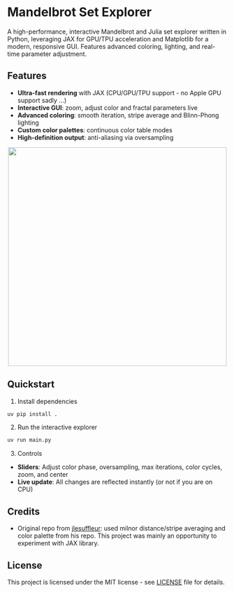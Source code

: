 # Mandelbrot Set Explorer

<!-- ![Mandelbrot Example](https://upload.wikimedia.org/wikipedia/commons/2/21/Mandel_zoom_00_mandelbrot_set.jpg) -->

A high-performance, interactive Mandelbrot and Julia set explorer written in Python, leveraging JAX for GPU/TPU acceleration and Matplotlib for a modern, responsive GUI. Features advanced coloring, lighting, and real-time parameter adjustment.


## Features
- **Ultra-fast rendering** with JAX (CPU/GPU/TPU support - no Apple GPU support sadly ...)
- **Interactive GUI**: zoom, adjust color and fractal parameters live
- **Advanced coloring**: smooth iteration, stripe average and  Blinn-Phong lighting
- **Custom color palettes**: continuous color table modes
- **High-definition output**: anti-aliasing via oversampling

<!-- Centered GIF for GitHub markdown (HTML style is ignored by GitHub, so use table hack) -->
<p align="center">
  <img src="img/usage.gif" width="500"/>
</p>



## Quickstart

1. Install dependencies
```sh
uv pip install .
```

2. Run the interactive explorer
```sh
uv run main.py
```

3. Controls
- **Sliders**: Adjust color phase, oversampling, max iterations, color cycles, zoom, and center
- **Live update**: All changes are reflected instantly (or not if you are on CPU)


## Credits
- Original repo from [jlesuffleur](https://github.com/jlesuffleur/gpu_mandelbrot): used milnor distance/stripe averaging and color palette from his repo. This project was mainly an opportunity to experiment with JAX library.


## License
This project is licensed under the MIT license - see [LICENSE](LICENSE) file for details.